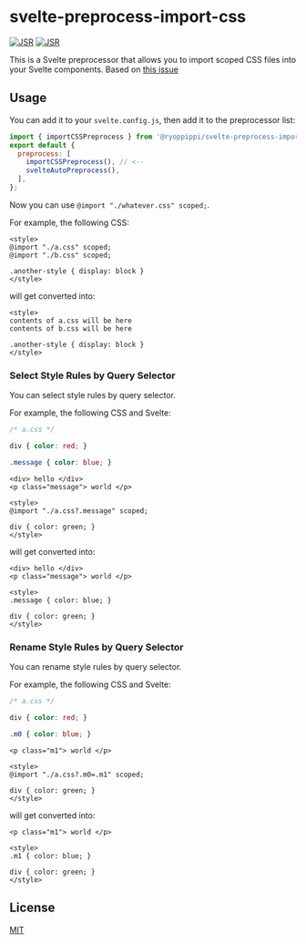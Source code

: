 # svelte-preprocess-import-css

[![JSR](https://jsr.io/badges/@ryoppippi/svelte-preprocess-import-css)](https://jsr.io/@ryoppippi/svelte-preprocess-import-css)
[![JSR](https://jsr.io/badges/@ryoppippi/svelte-preprocess-import-css/score)](https://jsr.io/@ryoppippi/svelte-preprocess-import-css)

This is a Svelte preprocessor that allows you to import scoped CSS files into your Svelte components.
Based on [this issue](https://github.com/sveltejs/svelte/issues/7125#issuecomment-1528965643)

## Usage

You can add it to your `svelte.config.js`, then add it to the preprocessor list:

```js
import { importCSSPreprocess } from '@ryoppippi/svelte-preprocess-import-css';
export default {
  preprocess: [
    importCSSPreprocess(), // <--
    svelteAutoPreprocess(),
  ],
};
```

Now you can use `@import "./whatever.css" scoped;`.

For example, the following CSS:

```svelte
<style>
@import "./a.css" scoped;
@import "./b.css" scoped;

.another-style { display: block }
</style>
```

will get converted into:

```svelte
<style>
contents of a.css will be here
contents of b.css will be here

.another-style { display: block }
</style>
```

### Select Style Rules by Query Selector

You can select style rules by query selector.

For example, the following CSS and Svelte:


```css
/* a.css */

div { color: red; }

.message { color: blue; }
```

```svelte
<div> hello </div>
<p class="message"> world </p>

<style>
@import "./a.css?.message" scoped;

div { color: green; }
</style>
```

will get converted into:

```svelte
<div> hello </div>
<p class="message"> world </p>

<style>
.message { color: blue; }

div { color: green; }
</style>
```

### Rename Style Rules by Query Selector

You can rename style rules by query selector.

For example, the following CSS and Svelte:

```css
/* a.css */

div { color: red; }

.m0 { color: blue; }
```

```svelte
<p class="m1"> world </p>

<style>
@import "./a.css?.m0=.m1" scoped;

div { color: green; }
</style>
```

will get converted into:

```svelte
<p class="m1"> world </p>

<style>
.m1 { color: blue; }

div { color: green; }
</style>
```

## License
[MIT](./LICENSE)

